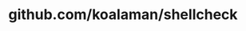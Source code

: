 ---
layout: post
title: github.com/koalaman/shellcheck
categories: link
tags: [انگلیسی, گیت‌هاب, برنامه‌نویسی]
---
